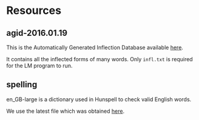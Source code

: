 # Resources

## agid-2016.01.19

This is the Automatically Generated Inflection Database available [here](http://wordlist.aspell.net/other/).  

It contains all the inflected forms of many words. Only `infl.txt` is required for the LM program to run.

## spelling

en_GB-large is a dictionary used in Hunspell to check valid English words.

We use the latest file which was obtained [here](https://sourceforge.net/projects/wordlist/files/speller/2017.08.24/). 
